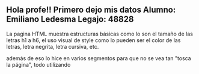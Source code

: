 <h2> Hola profe!! Primero dejo mis datos
Alumno: Emiliano Ledesma 
Legajo: 48828
 </h2>
La pagina HTML muestra estructuras básicas como lo son el tamaño de las letras h1 a h6, el uso visual
de style como lo pueden ser el color de las letras, letra negrita, letra cursiva, etc.

además de eso lo hice en varios segmentos para que no se vea tan "tosca la página", todo utilizando <Style> 
los archivos html incluyentes son:
-index
-multimedia
-tablas
-formulario
Funcionamiento:
  Es muy sencillo de hacer funcionar, simplemente descargue la carpeta "TP1 Front end HTML" y ejecute el archivo   
  "index.html" , yo lo probé en Microsoft Edge y Opera GX funcionaban perfectamente.
  Las imagenes estan cargadas de forma local por lo cuál no debería haber problema al descargar todo en la misma carpeta   y ejecutar el archivo index.html

